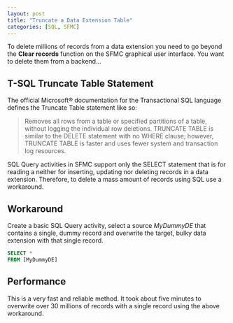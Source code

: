 ```yaml
---
layout: post
title: "Truncate a Data Extension Table"
categories: [SQL, SFMC]
---
```


To delete millions of records from a data extension you need to go beyond the **Clear records** function on the SFMC graphical user interface. You want to delete them from a backend&hellip;

## T-SQL Truncate Table Statement
The official Microsoft&reg; documentation for the Transactional SQL language defines the Truncate Table statement like so:
> Removes all rows from a table or specified partitions of a table, without logging the
> individual row deletions. TRUNCATE TABLE is similar to the DELETE statement with no
> WHERE clause; however, TRUNCATE TABLE is faster and uses fewer system and transaction
> log resources.

SQL Query activities in SFMC support only the SELECT statement that is for reading a neither for inserting, updating nor deleting records in a data extension. Therefore, to delete a mass amount of records using SQL use a workaround.

## Workaround
Create a basic SQL Query activity, select a source *MyDummyDE* that contains a single, dummy record and overwrite the target, bulky data extension with that single record.

```sql
SELECT *
FROM [MyDummyDE]
```
## Performance
This is a very fast and reliable method. It took about five minutes to overwrite over 30 millions of records with a single record using the above workaround.